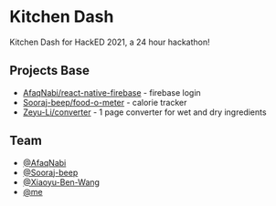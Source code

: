 # Kitchen Dash

Kitchen Dash for HackED 2021, a 24 hour hackathon! 



## Projects Base

* [AfaqNabi/react-native-firebase](https://github.com/AfaqNabi/react-native-firebase) - firebase login
* [Sooraj-beep/food-o-meter](https://github.com/Sooraj-beep/food-o-meter) - calorie tracker
* [Zeyu-Li/converter](https://github.com/Zeyu-Li/converter) - 1 page converter for wet and dry ingredients



## Team

* [@AfaqNabi](https://github.com/AfaqNabi)
* [@Sooraj-beep](https://github.com/Sooraj-beep)
* [@Xiaoyu-Ben-Wang](https://github.com/Xiaoyu-Ben-Wang)
* [@me](https://github.com/Zeyu-Li)


